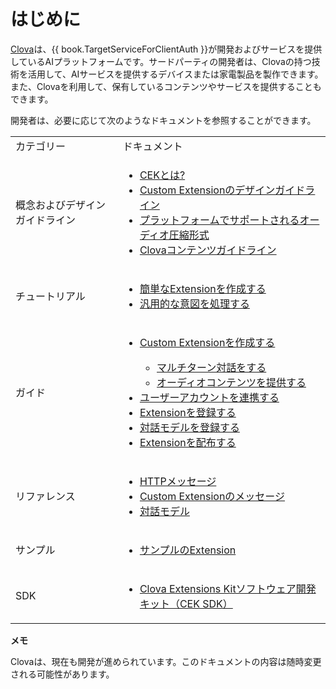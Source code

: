 # はじめに
[Clova](https://clova.line.me/)は、{{ book.TargetServiceForClientAuth }}が開発およびサービスを提供しているAIプラットフォームです。サードパーティの開発者は、Clovaの持つ技術を活用して、AIサービスを提供するデバイスまたは家電製品を製作できます。また、Clovaを利用して、保有しているコンテンツやサービスを提供することもできます。

開発者は、必要に応じて次のようなドキュメントを参照することができます。

<table>
  <tbody>
    <tr>
      <td>カテゴリー</td>
      <td>ドキュメント</td>
    </tr>
    <tr>
      <td>概念およびデザインガイドライン</td>
      <td>
        <ul>
          <li><a href="/Develop/CEK_Overview.md#WhatisCEK">CEKとは?</a></li>
          <li><a href="/Design/Design_Custom_Extension.md">Custom Extensionのデザインガイドライン</a></li>
          <li><a href="/Design/Supported_Audio_Format.md">プラットフォームでサポートされるオーディオ圧縮形式</a></li>
          <li><a href="/Design/Rules_For_Content.md">Clovaコンテンツガイドライン</a></li>
        </ul>
      </td>
    </tr>
    <tr>
      <td>チュートリアル</td>
      <td>
        <ul>
          <li><a href="/Develop/Tutorials/Build_Simple_Extension.md">簡単なExtensionを作成する</a></li>
          <li><a href="/Develop/Tutorials/Handle_Builtin_Intents.md">汎用的な意図を処理する</a></li>
        </ul>
      </td>
    </tr>
    <tr>
      <td>ガイド</td>
      <td>
        <ul>
          <li><a href="/Develop/Guides/Build_Custom_Extension.md">Custom Extensionを作成する</a></li>
            <ul>
              <li><a href="/Develop/Guides/Build_Custom_Extension.md#DoMultiturnDialog">マルチターン対話をする</a></li>
              <li><a href="/Develop/Guides/Build_Custom_Extension.md#ProvideAudioContent">オーディオコンテンツを提供する</a></li>
            </ul>
          <li><a href="/Develop/Guides/Link_User_Account.md">ユーザーアカウントを連携する</a></li>
          <li><a href="/DevConsole/Guides/Register_Extension.md">Extensionを登録する</a></li>
          <li><a href="/DevConsole/Guides/Register_Extension.md#RegisterInteractionModel">対話モデルを登録する</a></li>
          <li><a href="/DevConsole/Guides/Deploy_Extension.md">Extensionを配布する</a></li>
        </ul>
      </td>
    </tr>
    <tr>
      <td>リファレンス</td>
      <td>
        <ul>
          <li><a href="/Develop/References/HTTP_Message.md">HTTPメッセージ</a></li>
          <li><a href="/Develop/References/Custom_Extension_Message.md">Custom Extensionのメッセージ</a></li>
          <li><a href="/Develop/References/Interaction_Model.md">対話モデル</a></li>
        </ul>
      </td>
    <tr>
      <td>サンプル</td>
      <td>
        <ul>
          <li><a href="/Develop/Examples/Extension_Examples.md">サンプルのExtension</a></li>
        </ul>
      </td>
    </tr>
    <tr>
      <td>SDK</td>
      <td>
        <ul>
          <li><a href="/Develop/Guides/Clova_CEK_SDK.md">Clova Extensions Kitソフトウェア開発キット（CEK SDK）</a></li>
        </ul>
      </td>
    </tr>
  </tbody>
</table>

<div class="note">
  <p><strong>メモ</strong></p>
  <p>Clovaは、現在も開発が進められています。このドキュメントの内容は随時変更される可能性があります。</p>
</div>
